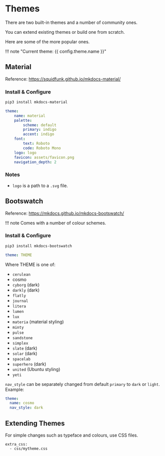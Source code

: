 # Themes

There are two built-in themes and a number of community ones.

You can extend existing themes or build one from scratch.

Here are some of the more popular ones.

!!! note "Current theme: {{ config.theme.name }}"

## Material

Reference: <https://squidfunk.github.io/mkdocs-material/>

### Install & Configure

```bash
pip3 install mkdocs-material
```

```yaml
theme: 
    name: material
    palette:
        scheme: default
        primary: indigo
        accent: indigo
    font:
        text: Roboto
        code: Roboto Mono
    logo: logo
    favicon: assets/favicon.png
    navigation_depth: 2
```

### Notes

- `logo` is a path to a `.svg` file.

## Bootswatch

Reference: <https://mkdocs.github.io/mkdocs-bootswatch/>

!!! note
    Comes with a number of colour schemes.

### Install & Configure

```bash
pip3 install mkdocs-bootswatch
```

```yaml
theme: THEME
```

Where THEME is one of:

-    `cerulean`
-    cosmo
-    `cyborg` (dark)
-    `darkly` (dark)
-    `flatly`
-    `journal`
-    `litera`
-    `lumen`
-    `lux`
-    `materia` (material styling)
-    `minty`
-    `pulse`
-    `sandstone`
-    `simplex`
-    `slate` (dark)
-    `solar` (dark)
-    `spacelab`
-    `superhero` (dark)
-    `united` (Ubuntu styling)
-    `yeti`


`nav_style` can be separately changed from default `primary` to `dark` or `light`. Example:

```yaml
theme:
  name: cosmo
  nav_style: dark
```

## Extending Themes

For simple changes such as typeface and colours, use CSS files.

```
extra_css:
  - css/mytheme.css
```
